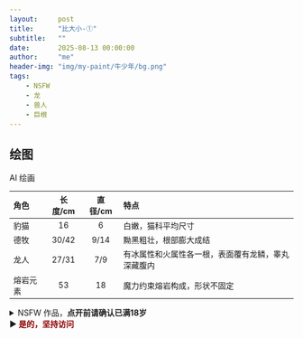 ```yaml
---
layout:     post
title:      "比大小-①"
subtitle:   ""
date:       2025-08-13 00:00:00
author:     "me"
header-img: "img/my-paint/牛少年/bg.png"
tags:
    - NSFW
    - 龙
    - 兽人
    - 巨根
---
```


## 绘图
AI 绘画

| 角色      | 长度/cm | 直径/cm | 特点 | 
| :---     | :----: | :---: | :--- |
| 豹猫     | 16     | 6     |  白嫩，猫科平均尺寸  |
| 德牧     | 30/42     | 9/14 |  黝黑粗壮，根部膨大成结  |
| 龙人     | 27/31   | 7/9  |  有冰属性和火属性各一根，表面覆有龙鳞，睾丸深藏腹内  |
| 熔岩元素 | 53     | 18    |  魔力约束熔岩构成，形状不固定 |

<details>
<summary>NSFW 作品，<b>点开前请确认已满18岁</b><br>
▶<b> <font color=darkred> 是的，坚持访问 </font> </b>
</summary><p>
    <img src="/img/my-paint/比大小/1-cat-dog.png"/>
    <img src="/img/my-paint/比大小/2-dragon-lava.png"/>
</p></details>
